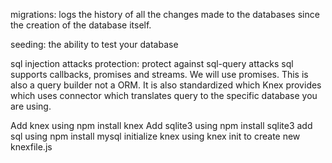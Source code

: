 migrations: logs the history of all the changes made to the databases since the creation of the database itself.

seeding: the ability to test your database 

sql injection attacks protection: protect against sql-query attacks
sql supports callbacks, promises and streams. We will use promises.
This is also a query builder not a ORM. It is also standardized which Knex provides which uses connector which translates query to the specific database you are using. 

Add knex using npm install knex
Add sqlite3 using npm install sqlite3
add sql using npm install mysql
initialize knex using knex init to create new knexfile.js
